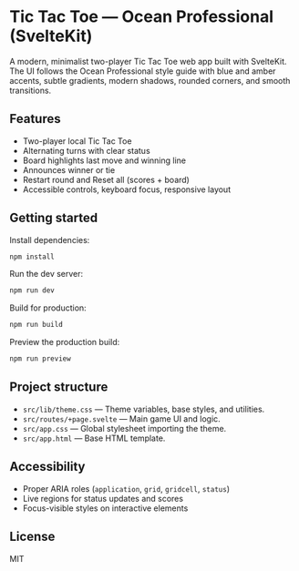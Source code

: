 # Tic Tac Toe — Ocean Professional (SvelteKit)

A modern, minimalist two-player Tic Tac Toe web app built with SvelteKit. The UI follows the Ocean Professional style guide with blue and amber accents, subtle gradients, modern shadows, rounded corners, and smooth transitions.

## Features

- Two-player local Tic Tac Toe
- Alternating turns with clear status
- Board highlights last move and winning line
- Announces winner or tie
- Restart round and Reset all (scores + board)
- Accessible controls, keyboard focus, responsive layout

## Getting started

Install dependencies:
```bash
npm install
```

Run the dev server:
```bash
npm run dev
```

Build for production:
```bash
npm run build
```

Preview the production build:
```bash
npm run preview
```

## Project structure

- `src/lib/theme.css` — Theme variables, base styles, and utilities.
- `src/routes/+page.svelte` — Main game UI and logic.
- `src/app.css` — Global stylesheet importing the theme.
- `src/app.html` — Base HTML template.

## Accessibility

- Proper ARIA roles (`application`, `grid`, `gridcell`, `status`)
- Live regions for status updates and scores
- Focus-visible styles on interactive elements

## License

MIT
